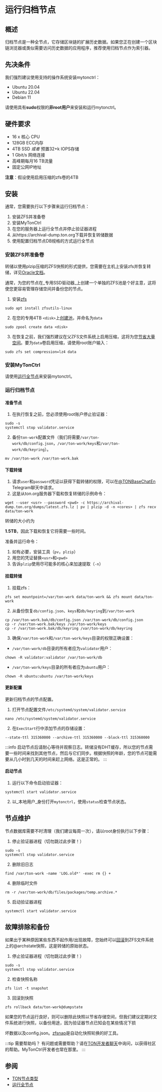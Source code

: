 # 运行归档节点

## 概述

归档节点是一种全节点，它存储区块链的扩展历史数据。如果您正在创建一个区块链浏览器或类似需要访问历史数据的应用程序，推荐使用归档节点作为索引器。

## 先决条件

我们强烈建议使用支持的操作系统安装mytonctrl：
* Ubuntu 20.04
* Ubuntu 22.04
* Debian 11

请使用具有**sudo**权限的**非root用户**来安装和运行mytonctrl。

## 硬件要求

* 16 x 核心 CPU
* 128GB ECC内存
* 4TB SSD _或者_ 预置32+k IOPS存储
* 1 Gbit/s 网络连接
* 高峰期每月16 TB流量
* 固定公网IP地址

__注意__：假设使用启用压缩的zfs卷的4TB

## 安装

通常，您需要执行以下步骤来运行归档节点：

1. 安装ZFS并准备卷
2. 安装MyTonCtrl
3. 在您的服务器上运行全节点并停止验证器进程
4. 从https://archival-dump.ton.org下载并恢复转储数据
5. 使用配置归档节点DB规格的方式运行全节点

### 安装ZFS并准备卷

转储以使用plzip压缩的ZFS快照的形式提供，您需要在主机上安装zfs并恢复转储，详见[Oracle文档](https://docs.oracle.com/cd/E23824_01/html/821-1448/gavvx.html#scrolltoc)。

通常，为您的节点在_专用SSD驱动器_上创建一个单独的ZFS池是个好主意，这将使您更容易管理存储空间并备份您的节点。

1. 安装[zfs](https://ubuntu.com/tutorials/setup-zfs-storage-pool#1-overview)
```shell
sudo apt install zfsutils-linux
```
2. 在您的专用4TB `<disk>`上[创建池](https://ubuntu.com/tutorials/setup-zfs-storage-pool#3-creating-a-zfs-pool)，并命名为`data`

```shell
sudo zpool create data <disk>
```
3. 在恢复之前，我们强烈建议在父ZFS文件系统上启用压缩，这将为您[节省大量空间](https://www.servethehome.com/the-case-for-using-zfs-compression/)。要为`data`卷启用压缩，请使用root账户输入：

```shell
sudo zfs set compression=lz4 data
```

### 安装MyTonCtrl

请使用[运行全节点](/participate/run-nodes/full-node)来安装mytonctrl。

### 运行归档节点

#### 准备节点

1. 在执行恢复之前，您必须使用root账户停止验证器：
```shell
sudo -s
systemctl stop validator.service
```
2. 备份`ton-work`配置文件（我们将需要`/var/ton-work/db/config.json`，`/var/ton-work/keys`和`/var/ton-work/db/keyring`）。
```shell
mv /var/ton-work /var/ton-work.bak
```

#### 下载转储

1. 请求`user`和`password`凭证以获得下载转储的权限，可以在[@TONBaseChatEn](https://t.me/TONBaseChatEn) Telegram聊天中请求。
2. 这是从ton.org服务器下载和恢复转储的示例命令：

```shell
wget --user <usr> --password <pwd> -c https://archival-dump.ton.org/dumps/latest.zfs.lz | pv | plzip -d -n <cores> | zfs recv data/ton-work
```

转储的大小约为

__1.5TB__，因此下载和恢复它将需要一些时间。

准备并运行命令：
1. 如有必要，安装工具（`pv`，`plzip`）
2. 用您的凭证替换`<usr>`和`<pwd>`
3. 告诉`plzip`使用尽可能多的核心来加速提取（`-n`）

#### 挂载转储

1. 挂载zfs：
```shell
zfs set mountpoint=/var/ton-work data/ton-work && zfs mount data/ton-work
```
2. 从备份恢复`db/config.json`、`keys`和`db/keyring`到`/var/ton-work`
```shell
cp /var/ton-work.bak/db/config.json /var/ton-work/db/config.json
cp -r /var/ton-work.bak/keys /var/ton-work/keys
cp -r /var/ton-work.bak/db/keyring /var/ton-work/db/keyring
```
3. 确保`/var/ton-work`和`/var/ton-work/keys`目录的权限正确设置：

- `/var/ton-work/db`目录的所有者应为`validator`用户：

```shell
chown -R validator:validator /var/ton-work/db
```

- `/var/ton-work/keys`目录的所有者应为`ubuntu`用户：

```shell
chown -R ubuntu:ubuntu /var/ton-work/keys
```

#### 更新配置

更新归档节点的节点配置。

1. 打开节点配置文件`/etc/systemd/system/validator.service`
```shell
nano /etc/systemd/system/validator.service
```

2. 在`ExecStart`行中添加节点的存储设置：
```shell
--state-ttl 315360000 --archive-ttl 315360000 --block-ttl 315360000
```

:::info
启动节点后请耐心等待并观察日志。转储没有DHT缓存，所以您的节点需要一些时间来找到其他节点，然后与它们同步。根据快照的年龄，您的节点可能需要从几小时到几天的时间来赶上网络。这是正常的。
:::

#### 启动节点

1. 运行以下命令启动验证器：

```shell
systemctl start validator.service
```

2. 以_本地用户_身份打开`mytonctrl`，使用`status`检查节点状态。

## 节点维护

节点数据库需要不时清理（我们建议每周一次），请以root身份执行以下步骤：


1. 停止验证器进程（切勿跳过此步骤！）
```shell
sudo -s
systemctl stop validator.service
```
2. 删除旧日志
```shell
find /var/ton-work -name 'LOG.old*' -exec rm {} +
```
4. 删除临时文件
```shell
rm -r /var/ton-work/db/files/packages/temp.archive.*
```
5. 启动验证器进程
```shell
systemctl start validator.service
```

## 故障排除和备份
如果出于某种原因某些东西不起作用/出现故障，您始终可以[回滚](https://docs.oracle.com/cd/E23824_01/html/821-1448/gbciq.html#gbcxk)到ZFS文件系统上的@archstate快照，这是转储的原始状态。

1. 停止验证器进程（切勿跳过此步骤！）
```shell
sudo -s
systemctl stop validator.service
```
2. 检查快照名称
```shell
zfs list -t snapshot
```
3. 回滚到快照
```shell
zfs rollback data/ton-work@dumpstate
```

如果您的节点运行良好，则可以删除此快照以节省存储空间，但我们建议定期对文件系统进行快照，以备份用途，因为验证器节点已知会在某些情况下损

坏数据以及config.json。[zfsnap](https://www.zfsnap.org/docs.html)是自动化快照轮换的好工具。

:::tip 需要帮助吗？
有问题或需要帮助？请在[TON开发者聊天](https://t.me/tondev_eng)中询问，以获得社区的帮助。MyTonCtrl开发者也常在那里。
:::


## 参阅

* [TON节点类型](/participate/nodes/node-types)
* [运行全节点](/participate/run-nodes/full-node)
